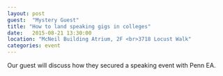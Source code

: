 ```yaml
---
layout: post
guest:  "Mystery Guest"
title: "How to land speaking gigs in colleges"
date:   2015-08-21 13:30:00
location: "McNeil Building Atrium, 2F <br>3718 Locust Walk"
categories: event
---
```

Our guest will discuss how they secured a speaking event with Penn EA.
